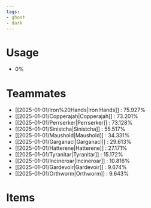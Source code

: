 ```yaml
---
tags:
- ghost
- dark
---
```

# Usage
- 0%
# Teammates
- [[2025-01-01/Iron%20Hands|Iron Hands]] : 75.927%
- [[2025-01-01/Copperajah|Copperajah]] : 73.201%
- [[2025-01-01/Perrserker|Perrserker]] : 73.128%
- [[2025-01-01/Sinistcha|Sinistcha]] : 55.517%
- [[2025-01-01/Maushold|Maushold]] : 34.331%
- [[2025-01-01/Garganacl|Garganacl]] : 29.613%
- [[2025-01-01/Hatterene|Hatterene]] : 27.171%
- [[2025-01-01/Tyranitar|Tyranitar]] : 15.172%
- [[2025-01-01/Incineroar|Incineroar]] : 10.816%
- [[2025-01-01/Gardevoir|Gardevoir]] : 9.674%
- [[2025-01-01/Orthworm|Orthworm]] : 9.643%
# Items